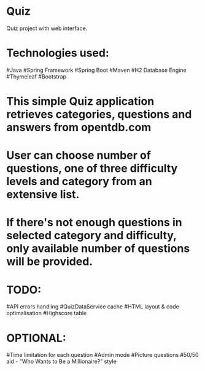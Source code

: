 # Quiz
Quiz project with web interface.

# Technologies used:
#Java
#Spring Framework
#Spring Boot
#Maven
#H2 Database Engine
#Thymeleaf
#Bootstrap


# This simple Quiz application retrieves categories, questions and answers from opentdb.com
# User can choose number of questions, one of three difficulty levels and category from an extensive list.
# If there's not enough questions in selected category and difficulty, only available number of questions will be provided.


# TODO:
#API errors handling
#QuizDataService cache
#HTML layout & code optimalisation
#Highscore table

# OPTIONAL:
#Time limitation for each question
#Admin mode
#Picture questions
#50/50 aid - "Who Wants to Be a Millionaire?" style
